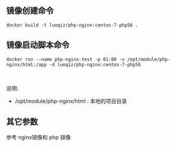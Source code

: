 ## 镜像创建命令

`docker build -t luoqiz/php-nginx:centos-7-php56 .`

## 镜像启动脚本命令

`docker run --name php-nginx-test -p 81:80 -v /opt/module/php-nginx/html:/app -d luoqiz/php-nginx:centos-7-php56`

<br/>

说明:
- /opt/module/php-nginx/html : 本地的项目目录

## 其它参数

参考 nginx镜像和 php 镜像
